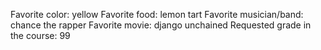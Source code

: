 Favorite color: yellow
Favorite food: lemon tart
Favorite musician/band: chance the rapper
Favorite movie: django unchained
Requested grade in the course: 99
